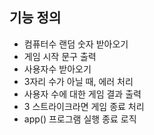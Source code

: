 ## 기능 정의

- 컴퓨터수 랜덤 숫자 받아오기
- 게임 시작 문구 출력
- 사용자수 받아오기
- 3자리 수가 아닐 때, 에러 처리
- 사용자 수에 대한 게임 결과 출력
- 3 스트라이크라면 게임 종료 처리
- app() 프로그램 실행 종료 로직
